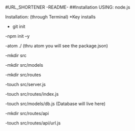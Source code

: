 #URL_SHORTENER -README-
##Installation
USING: node.js

Installation: (through Terminal) *Key installs 

- git init

-npm init –y

-atom ./ (thru atom you will see the package.json)

-mkdir src

-mkdir src/models

-mkdir src/routes

-touch src/server.js

-touch src/routes/index.js

-touch src/models/db.js (Database will live here)

-mkdir src/routes/api

-touch src/routes/api/url.js

